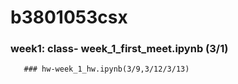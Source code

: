# b3801053csx
### week1: class- week_1_first_meet.ipynb (3/1)
       ### hw-week_1_hw.ipynb(3/9,3/12/3/13) 
